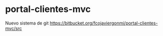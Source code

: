 # portal-clientes-mvc
Nuevo sistema de git https://bitbucket.org/fcojaviergonmi/portal-clientes-mvc/src

